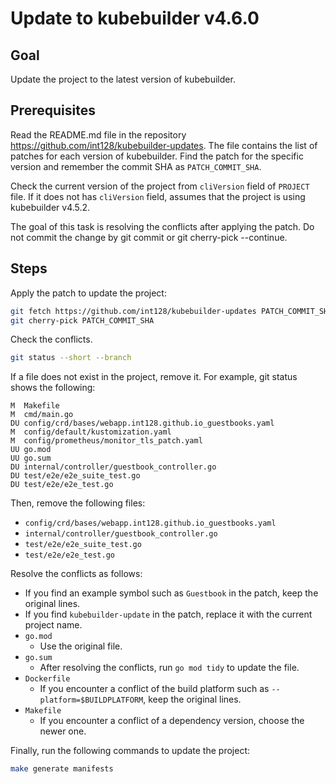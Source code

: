 # Update to kubebuilder v4.6.0

## Goal

Update the project to the latest version of kubebuilder.

## Prerequisites

Read the README.md file in the repository https://github.com/int128/kubebuilder-updates.
The file contains the list of patches for each version of kubebuilder.
Find the patch for the specific version and remember the commit SHA as `PATCH_COMMIT_SHA`.

Check the current version of the project from `cliVersion` field of `PROJECT` file.
If it does not has `cliVersion` field, assumes that the project is using kubebuilder v4.5.2.

The goal of this task is resolving the conflicts after applying the patch.
Do not commit the change by git commit or git cherry-pick --continue.

## Steps

Apply the patch to update the project:

```bash
git fetch https://github.com/int128/kubebuilder-updates PATCH_COMMIT_SHA
git cherry-pick PATCH_COMMIT_SHA
```

Check the conflicts.

```bash
git status --short --branch
```

If a file does not exist in the project, remove it.
For example, git status shows the following:

```
M  Makefile
M  cmd/main.go
DU config/crd/bases/webapp.int128.github.io_guestbooks.yaml
M  config/default/kustomization.yaml
M  config/prometheus/monitor_tls_patch.yaml
UU go.mod
UU go.sum
DU internal/controller/guestbook_controller.go
DU test/e2e/e2e_suite_test.go
DU test/e2e/e2e_test.go
```

Then, remove the following files:

- `config/crd/bases/webapp.int128.github.io_guestbooks.yaml`
- `internal/controller/guestbook_controller.go`
- `test/e2e/e2e_suite_test.go`
- `test/e2e/e2e_test.go`

Resolve the conflicts as follows:

- If you find an example symbol such as `Guestbook` in the patch, keep the original lines.
- If you find `kubebuilder-update` in the patch, replace it with the current project name.
- `go.mod`
  - Use the original file.
- `go.sum`
  - After resolving the conflicts, run `go mod tidy` to update the file.
- `Dockerfile`
  - If you encounter a conflict of the build platform such as `--platform=$BUILDPLATFORM`, keep the original lines.
- `Makefile`
  - If you encounter a conflict of a dependency version, choose the newer one.

Finally, run the following commands to update the project:

```bash
make generate manifests
```
